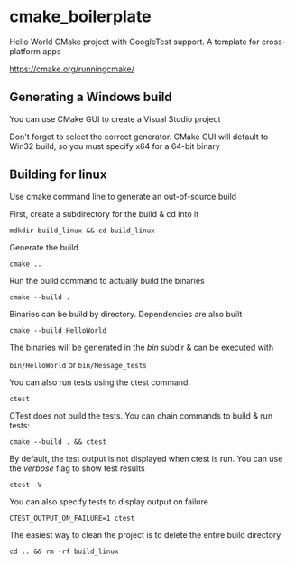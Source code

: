 # cmake_boilerplate
Hello World CMake project with GoogleTest support. A template for cross-platform apps

https://cmake.org/runningcmake/

## Generating a Windows build

You can use CMake GUI to create a Visual Studio project

Don't forget to select the correct generator. CMake GUI will default to Win32 build, so you must specify x64 for a 64-bit binary

## Building for linux

Use cmake command line to generate an out-of-source build

First, create a subdirectory for the build & cd into it 

`mdkdir build_linux && cd build_linux`

Generate the build

`cmake ..`

Run the build command to actually build the binaries

`cmake --build .`

Binaries can be build by directory. Dependencies are also built

`cmake --build HelloWorld`

The binaries will be generated in the *bin* subdir & can be executed with 

`bin/HelloWorld` or `bin/Message_tests`

You can also run tests using the ctest command.

`ctest`

CTest does not build the tests. You can chain commands to build & run tests:
 
`cmake --build . && ctest`

By default, the test output is not displayed when ctest is run. You can use the *verbose* flag to show test results

`ctest -V`

You can also specify tests to display output on failure

`CTEST_OUTPUT_ON_FAILURE=1 ctest`

The easiest way to clean the project is to delete the entire build directory

`cd .. && rm -rf build_linux`







